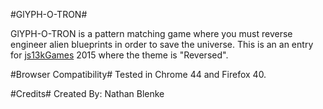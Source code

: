 #GlYPH-O-TRON#

GlYPH-O-TRON is a pattern matching game where you must reverse engineer alien blueprints in order to save the universe. This is an an entry for [js13kGames](http://js13kgames.com) 2015 where the theme is "Reversed".

#Browser Compatibility#
Tested in Chrome 44 and Firefox 40.

#Credits#
Created By: Nathan Blenke
